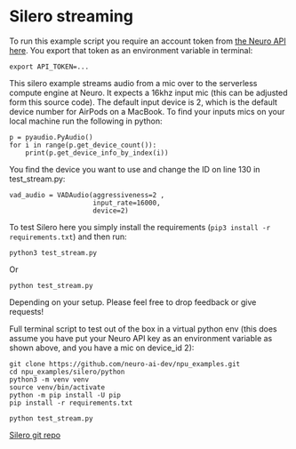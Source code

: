 # Silero streaming

To run this example script you require an account token from [the Neuro API here](https://getneuro.ai). You export that token as an environment variable in terminal:

`export API_TOKEN=...`

This silero example streams audio from a mic over to the serverless compute engine at Neuro. It expects a 16khz input mic (this can be adjusted form this source code). The default input device is 2, which is the default device number for AirPods on a MacBook. To find your inputs mics on your local machine run the following in python:

```import pyaudio
p = pyaudio.PyAudio()
for i in range(p.get_device_count()):
    print(p.get_device_info_by_index(i))
```

You find the device you want to use and change the ID on line 130 in test_stream.py:

```
vad_audio = VADAudio(aggressiveness=2 ,
                     input_rate=16000,
                     device=2)
```

To test Silero here you simply install the requirements (`pip3 install -r requirements.txt`) and then run:

`python3 test_stream.py`

Or

`python test_stream.py`

Depending on your setup. Please feel free to drop feedback or give requests!

Full terminal script to test out of the box in a virtual python env (this does assume you have put your Neuro API key as an environment variable as shown above, and you have a mic on device_id 2):

```
git clone https://github.com/neuro-ai-dev/npu_examples.git
cd npu_examples/silero/python
python3 -m venv venv
source venv/bin/activate
python -m pip install -U pip
pip install -r requirements.txt

python test_stream.py
```

[Silero git repo](https://github.com/snakers4/silero-models)
